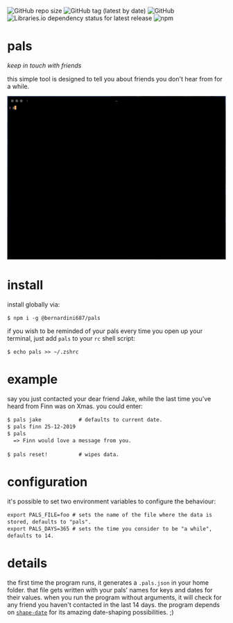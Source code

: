 ![GitHub repo size](https://img.shields.io/github/repo-size/bernardini687/pals)
![GitHub tag (latest by date)](https://img.shields.io/github/v/tag/bernardini687/pals)
![GitHub](https://img.shields.io/github/license/bernardini687/pals)
![Libraries.io dependency status for latest release](https://img.shields.io/librariesio/release/npm/@bernardini687/pals)
![npm](https://img.shields.io/npm/dt/@bernardini687/pals)

# pals
_keep in touch with friends_

this simple tool is designed to tell you about friends you don't hear from for a while.

![](preview.gif)

# install
install globally via:
```
$ npm i -g @bernardini687/pals
```
if you wish to be reminded of your pals every time you open up your terminal, just add `pals` to your `rc` shell script:
```
$ echo pals >> ~/.zshrc
```

# example
say you just contacted your dear friend Jake, while the last time you've heard from Finn was on Xmas.
you could enter:
```
$ pals jake            # defaults to current date.
$ pals finn 25-12-2019
$ pals
  => Finn would love a message from you.

$ pals reset!          # wipes data.
```

# configuration
it's possible to set two environment variables to configure the behaviour:
```
export PALS_FILE=foo # sets the name of the file where the data is stored, defaults to "pals".
export PALS_DAYS=365 # sets the time you consider to be "a while", defaults to 14.
```

# details
the first time the program runs, it generates a `.pals.json` in your home folder.
that file gets written with your pals' names for keys and dates for their values.
when you run the program without arguments, it will check for any friend you haven't contacted in the last 14 days.
the program depends on [`shape-date`](https://www.npmjs.com/package/shape-date) for its amazing date-shaping possibilities. ;)

